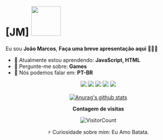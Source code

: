 # [JM] <img src="https://github.com/TheDudeThatCode/TheDudeThatCode/blob/master/Assets/Handshake.gif?raw=true" width="80px">

Eu sou <strong>João Marcos</strong>, <strong>Faça uma breve apresentação aqui</strong> 👨🏻‍💻 

- 🚀 Atualmente estou aprendendo: <strong>JavaScript, HTML</strong> 
- 💬 Pergunte-me sobre: <strong>Games</strong>
- 📣 Nós podemos falar em: <strong>PT-BR</strong>

<div align="center">
  <a href="#" alt="Gmail">
  <img src="https://img.shields.io/badge/-Gmail-FF0000?style=flat-square&labelColor=FF0000&logo=gmail&logoColor=white&link=LINK-DO-SEU-EMAIL" /></a>

  <a href="#" alt="Linkedin">
  <img src="https://img.shields.io/badge/-Linkedin-0e76a8?style=flat-square&logo=Linkedin&logoColor=white&link=LINK-DO-SEU-LINKEDIN" /></a>
  
  <a href="#" alt="WhatsApp">
  <img src="https://img.shields.io/badge/-WhatsApp-25d366?style=flat-square&labelColor=25d366&logo=whatsapp&logoColor=white&link=API-DO-SEU-WHATSAPP"/></a>
  
  <a href="#" alt="Facebook">
  <img src="https://img.shields.io/badge/-Facebook-3b5998?style=flat-square&labelColor=3b5998&logo=facebook&logoColor=white&link=LINK-DO-SEU-FACEBOOK"/></a>

  <a href="#" alt="Instagram">
  <img src="https://img.shields.io/badge/-Instagram-DF0174?style=flat-square&labelColor=DF0174&logo=instagram&logoColor=white&link=LINK-DO-SEU-INSTAGRAM"/></a>
<div>
 

</br>
<div align="center">
<a href="https://github-readme-stats.anuraghazra1.vercel.app/api?username=jmtmds"><img src="https://github-readme-stats.anuraghazra1.vercel.app/api?username=jmtmds&show_icons=true&include_all_commits=true&theme=radical" alt="Anurag's github stats"/>
</a>
</div>

**Contagem de visitas**

![VisitorCount](https://profile-counter.glitch.me/{jmtmds}/count.svg)

⚡ Curiosidade sobre mim: Eu Amo Batata.
